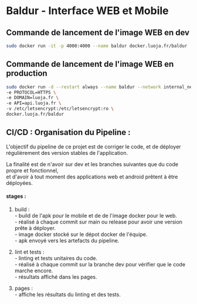# Baldur - Interface WEB et Mobile

## Commande de lancement de l'image WEB en dev

```bash
sudo docker run -it -p 4000:4000 --name baldur docker.luoja.fr/baldur
```

## Commande de lancement de l'image WEB en production

```bash
sudo docker run -d --restart always --name baldur --network internal_network \
-e PROTOCOL=HTTPS \
-e DOMAIN=luoja.fr \
-e API=api.luoja.fr \
-v /etc/letsencrypt:/etc/letsencrypt:ro \
docker.luoja.fr/baldur    
```

## CI/CD : Organisation du Pipeline : 

L'objectif du pipeline de ce projet est de corriger le code, et de déployer régulièrement
des version stables de l'application.

La finalité est de n'avoir sur dev et les branches suivantes que du code propre et fonctionnel,  
et d'avoir à tout moment des applications web et android prêtent à être déployées. 

#### stages : 
		
1. build :   
		- build de l'apk pour le mobile et de de l'image docker pour le web.  
		- réalisé à chaque commit sur main ou release pour avoir une version prête à déployer.  
		- image docker stocké sur le dépot docker de l'équipe.  
		- apk envoyé vers les artefacts du pipeline.  

2. lint et tests :   
		- linting et tests unitaires du code.  
		- réalisé à chaque commit sur la branche dev pour vérifier que le code marche encore.  
		- résultats affiché dans les pages.  
 
3. pages :   
		- affiche les résultats du linting et des tests.   


